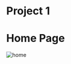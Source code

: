 # Project 1


# Home Page

![home](https://user-images.githubusercontent.com/103307695/196895559-27171466-6133-4f1e-958b-e61d85696061.png)
